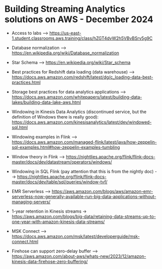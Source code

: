 # Building Streaming Analytics solutions on AWS - December 2024

- Access to labs --> https://us-east-1.student.classrooms.aws.training/class/hZGT4dvW2h5VBvBSrv5g9C


- Database normalization --> https://en.wikipedia.org/wiki/Database_normalization
- Star Schema --> https://en.wikipedia.org/wiki/Star_schema
- Best practices for Redshift data loading (data warehouse) --> https://docs.aws.amazon.com/redshift/latest/dg/c_loading-data-best-practices.html
- Storage best practices for data analytics applications --> https://docs.aws.amazon.com/whitepapers/latest/building-data-lakes/building-data-lake-aws.html
- Windowing in Kinesis Data Analytics (discontinued service, but the definition of Windows there is really good): https://docs.aws.amazon.com/kinesisanalytics/latest/dev/windowed-sql.html
- Windowing examples in Flink --> https://docs.aws.amazon.com/managed-flink/latest/java/how-zeppelin-sql-examples.html#how-zeppelin-examples-tumbling
- Window theory in Flink --> https://nightlies.apache.org/flink/flink-docs-master/docs/dev/datastream/operators/windows/
- Windowing in SQL Flink (pay attention that this is from the nightly doc) --> https://nightlies.apache.org/flink/flink-docs-master/docs/dev/table/sql/queries/window-tvf/ 
- EMR Serverless --> https://aws.amazon.com/blogs/aws/amazon-emr-serverless-now-generally-available-run-big-data-applications-without-managing-servers/
- 1-year retention in Kinesis streams -> https://aws.amazon.com/blogs/big-data/retaining-data-streams-up-to-one-year-with-amazon-kinesis-data-streams/
- MSK Connect --> https://docs.aws.amazon.com/msk/latest/developerguide/msk-connect.html
- Firehose can support zero-delay buffer --> https://aws.amazon.com/about-aws/whats-new/2023/12/amazon-kinesis-data-firehose-zero-buffering/
